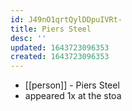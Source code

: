 ```yaml
---
id: J49nO1qrtQylDDpuIVRt-
title: Piers Steel
desc: ''
updated: 1643723096353
created: 1643723096353
---
```



- [[person]] - Piers Steel
- appeared 1x at the stoa
